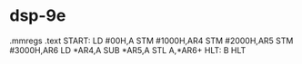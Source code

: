 # dsp-9e
.mmregs
.text
START:
LD #00H,A
STM #1000H,AR4
STM #2000H,AR5
STM #3000H,AR6
LD *AR4,A
SUB *AR5,A
STL A,*AR6+
HLT: B HLT
